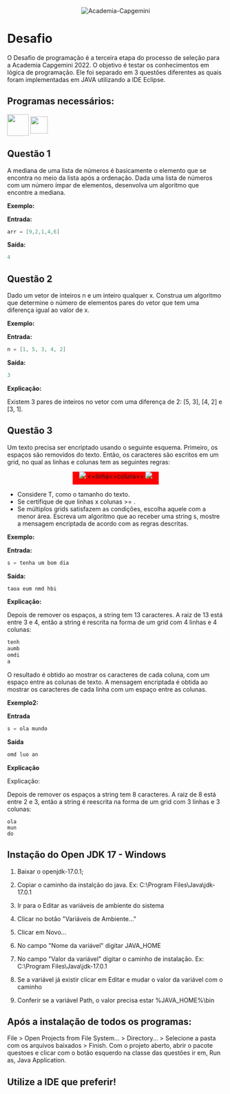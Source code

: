 <div align="center">
  <img alt="Academia-Capgemini" src="https://capgemini.proway.com.br/assets/img/logo-capgemini.png"/>
</div>



# Desafio

O Desafio de programação é a terceira etapa do processo de seleção para a Academia Capgemini 2022. O objetivo é testar os conhecimentos em lógica de programação.
Ele foi separado em 3 questões diferentes as quais foram implementadas em JAVA utilizando a IDE Eclipse.

## Programas necessários:

<div>
  <img align="center" width="50" height="50" src="https://cdn.jsdelivr.net/gh/devicons/devicon/icons/java/java-original-wordmark.svg" />
  <img align="center" width="40" height="40" src="https://seeklogo.com/images/E/eclipse-logo-85FE4BEA34-seeklogo.com.png" />
</div>

## Questão 1

A mediana de uma lista de números é basicamente o elemento que se encontra no meio da lista após a ordenação. Dada uma lista de números com um número ímpar de elementos, desenvolva um algoritmo que encontre a mediana.

**Exemplo:**

**Entrada:**
```java
arr = [9,2,1,4,6]
```
**Saída:**
```java
4
```

## Questão 2
        
Dado um vetor de inteiros n e um inteiro qualquer x. Construa um algoritmo que determine o número de elementos pares do vetor que tem uma diferença igual ao valor de x.

**Exemplo:**
 
**Entrada:**

```java
n = [1, 5, 3, 4, 2]
```

**Saída:**

```java
3
```
**Explicação:**

Existem 3 pares de inteiros no vetor com uma diferença de 2: [5, 3], [4, 2] e [3, 1].

## Questão 3

Um texto precisa ser encriptado usando o seguinte esquema. Primeiro, os espaços são removidos do texto. Então, os caracteres são escritos em um grid, no qual as linhas e colunas tem as seguintes regras:
  <div align="center" >
    <div style="background-color: #ff0000;width: 200px; height: 30px;" >
      <img src="https://user-images.githubusercontent.com/94996691/156665704-3aff17a3-98ae-4f68-8c7c-8a0c7de82811.png"/>
      <=linha<=coluna<=
      <img src="https://user-images.githubusercontent.com/94996691/156665704-3aff17a3-98ae-4f68-8c7c-8a0c7de82811.png"/>
    </div>
  </div>
  
 - Considere T, como o tamanho do texto.
 - Se certifique de que linhas x colunas >= .
 - Se múltiplos grids satisfazem as condições, escolha aquele com a menor área.
Escreva um algoritmo que ao receber uma string s, mostre a mensagem encriptada de acordo com as regras descritas.

**Exemplo:**

**Entrada:**

```java
s = tenha um bom dia
```
**Saída:**
```java
taoa eum nmd hbi
```
**Explicação:**

Depois de remover os espaços, a string tem 13 caracteres.  A raiz de 13 está entre 3 e 4, então a string é rescrita na forma de um grid com 4 linhas e 4 colunas:

```java
tenh
aumb
omdi
a
```

O resultado é obtido ao mostrar os caracteres de cada coluna, com um espaço entre as colunas de texto. A mensagem encriptada é obtida ao mostrar os caracteres de cada linha com um espaço entre as colunas.

**Exemplo2:**

**Entrada**

```java
s = ola mundo
```
**Saída**
```java
omd luo an
```
**Explicação**

Explicação:

Depois de remover os espaços a string tem 8 caracteres.  A raiz de 8 está entre 2 e 3, então a string é reescrita na forma de um grid com 3 linhas e 3 colunas:
 
```
ola
mun
do
```

## Instação do Open JDK 17 - Windows

1. Baixar o openjdk-17.0.1;

2. Copiar o caminho da instalção do java. Ex: C:\Program Files\Java\jdk-17.0.1

3. Ir para o Editar as variáveis de ambiente do sistema

4. Clicar no botão "Variáveis de Ambiente..."

5. Clicar em Novo...

6. No campo "Nome da variável" digitar JAVA_HOME

7. No campo "Valor da variável" digitar o caminho de instalação. Ex: C:\Program Files\Java\jdk-17.0.1

8. Se a variável já existir clicar em Editar e mudar o valor da variável com o caminho

9. Conferir se a variável Path, o valor precisa estar %JAVA_HOME%\bin

## Após a instalação de todos os programas:

File > Open Projects from File System... > Directory... > Selecione a pasta com os arquivos baixados > Finish.
Com o projeto aberto, abrir o pacote questoes e clicar com o botão esquerdo na classe das questões ir em, Run as, Java Application.

## **Utilize a IDE que preferir!**
